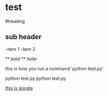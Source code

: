 # test

#heading
## sub header

-item 1
-item 2

** bold **
*hello*

this is how you run a command 'python test.py'

python test.py
python test.py


[this is google](www.google.com)